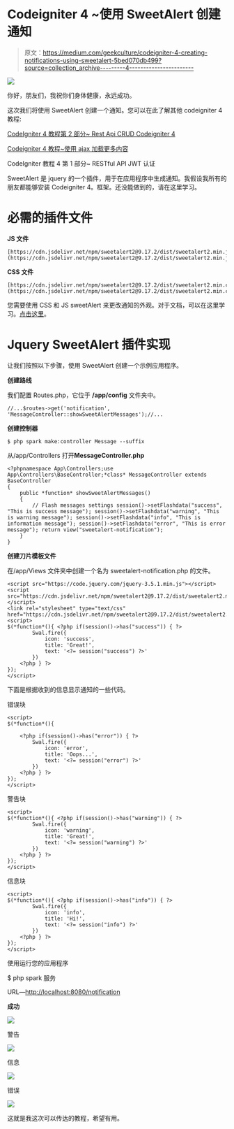 # Codeigniter 4 ~使用 SweetAlert 创建通知

> 原文：<https://medium.com/geekculture/codeigniter-4-creating-notifications-using-sweetalert-5bed070db499?source=collection_archive---------4----------------------->

![](img/c66f70d6158edaf38d891fcb2caf80a6.png)

你好，朋友们，我祝你们身体健康，永远成功。

这次我们将使用 SweetAlert 创建一个通知。您可以在此了解其他 codeigniter 4 教程:

[CodeIgniter 4 教程第 2 部分~ Rest Api CRUD Codeigniter 4](https://temanngoding.com/tutorial-codeigniter-4-part-2-rest-api-crud/)

[Codeigniter 4 教程~使用 ajax 加载更多内容](https://temanngoding.com/tutorial-codeigniter-4-load-more-menggunakan-ajax/)

CodeIgniter 教程 4 第 1 部分~ RESTful API JWT 认证

SweetAlert 是 jquery 的一个插件，用于在应用程序中生成通知。我假设我所有的朋友都能够安装 Codeigniter 4。框架。还没能做到的，请在这里学习。

# 必需的插件文件

**JS 文件**

```
[https://cdn.jsdelivr.net/npm/sweetalert2@9.17.2/dist/sweetalert2.min.js](https://cdn.jsdelivr.net/npm/sweetalert2@9.17.2/dist/sweetalert2.min.js)
```

**CSS 文件**

```
[https://cdn.jsdelivr.net/npm/sweetalert2@9.17.2/dist/sweetalert2.min.css](https://cdn.jsdelivr.net/npm/sweetalert2@9.17.2/dist/sweetalert2.min.css)
```

您需要使用 CSS 和 JS sweetAlert 来更改通知的外观。对于文档，可以在这里学习。[点击这里](https://sweetalert2.github.io/)。

# Jquery SweetAlert 插件实现

让我们按照以下步骤，使用 SweetAlert 创建一个示例应用程序。

**创建路线**

我们配置 Routes.php，它位于 **/app/config** 文件夹中。

```
//...$routes->get('notification', 'MessageController::showSweetAlertMessages');//...
```

**创建控制器**

```
$ php spark make:controller Message --suffix
```

从/app/Controllers 打开**MessageController.php**

```
<?phpnamespace App\Controllers;use App\Controllers\BaseController;*class* MessageController extends BaseController
{
	public *function* showSweetAlertMessages()
	{
		// Flash messages settings session()->setFlashdata("success", "This is success message"); session()->setFlashdata("warning", "This is warning message"); session()->setFlashdata("info", "This is information message"); session()->setFlashdata("error", "This is error message"); return view("sweetalert-notification");
	}
}
```

**创建刀片模板文件**

在/app/Views 文件夹中创建一个名为 sweetalert-notification.php 的文件。

```
<script src="https://code.jquery.com/jquery-3.5.1.min.js"></script>
<script src="https://cdn.jsdelivr.net/npm/sweetalert2@9.17.2/dist/sweetalert2.min.js"></script>
<link rel="stylesheet" type="text/css" href="https://cdn.jsdelivr.net/npm/sweetalert2@9.17.2/dist/sweetalert2.min.css"> <script>
$(*function*(){ <?php if(session()->has("success")) { ?>
        Swal.fire({
            icon: 'success',
            title: 'Great!',
            text: '<?= session("success") ?>'
        })
    <?php } ?>
});
</script>
```

下面是根据收到的信息显示通知的一些代码。

错误块

```
<script>
$(*function*(){

    <?php if(session()->has("error")) { ?>
        Swal.fire({
            icon: 'error',
            title: 'Oops...',
            text: '<?= session("error") ?>'
        })
    <?php } ?>
});
</script>
```

警告块

```
<script>
$(*function*(){ <?php if(session()->has("warning")) { ?>
        Swal.fire({
            icon: 'warning',
            title: 'Great!',
            text: '<?= session("warning") ?>'
        })
    <?php } ?>
});
</script>
```

信息块

```
<script>
$(*function*(){ <?php if(session()->has("info")) { ?>
        Swal.fire({
            icon: 'info',
            title: 'Hi!',
            text: '<?= session("info") ?>'
        })
    <?php } ?>
});
</script>
```

使用运行您的应用程序

$ php spark 服务

URL—[http://localhost:8080/notification](http://localhost:8080/notification)

**成功**

![](img/05f708d1943c3e725011172b87cd458a.png)

警告

![](img/801323b918784347f1a50f7a86b3b2d8.png)

信息

![](img/28dfccfbf7a80373198b9837f3a135e3.png)

错误

![](img/873914e573bc4526c3600cb6bba8cbce.png)

这就是我这次可以传达的教程，希望有用。